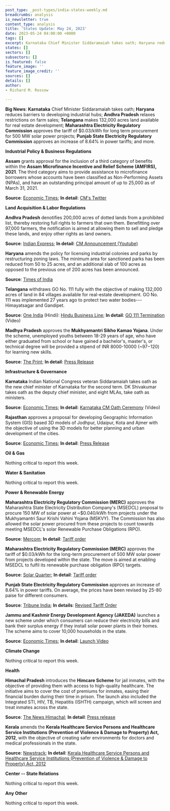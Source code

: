 ```yaml
---
post_type: _post-types/india-states-weekly.md
breadcrumbs: analysis
is_newsletter: true
content_type: analysis
title: 'States Update: May 24, 2023'
date: 2023-05-24 04:00:00 +0000
tags: []
excerpt: Karnataka Chief Minister Siddaramaiah takes oath; Haryana reduces barriers to developing industrial hubs; Andhra Pradesh relaxes restrictions on farm sales; Telangana makes 132,000 acres land available for real estate development; Maharashtra Electricity Regulatory Commission** approves the tariff of $0.03/kWh for long term procurement for 500 MW solar power projects; Punjab State Electricity Regulatory Commission** approves an increase of 8.64% in power tariffs; and more.
states: []
sectors: []
subsectors: []
is_featured: false
feature_image: ''
feature_image_credit: ''
sources: []
details: []
author:
- Richard M. Rossow

---
```

**Big News**: **Karnataka** Chief Minister Siddaramaiah takes oath; **Haryana** reduces barriers to developing industrial hubs; **Andhra Pradesh** relaxes restrictions on farm sales; **Telangana** makes 132,000 acres land available for real estate development; **Maharashtra Electricity Regulatory Commission** approves the tariff of $0.03/kWh for long term procurement for 500 MW solar power projects; **Punjab State Electricity Regulatory Commission** approves an increase of 8.64% in power tariffs; and more.

**Industrial Policy & Business Regulations**  

**Assam** grants approval for the inclusion of a third category of benefits within the **Assam Microfinance Incentive and Relief Scheme (AMFIRS), 2021**. The third category aims to provide assistance to microfinance borrowers whose accounts have been classified as Non-Performing Assets (NPAs), and have an outstanding principal amount of up to 25,000 as of March 31, 2021. 

**Source**: [Economic Times](https://economictimes.indiatimes.com/news/economy/policy/assam-cabinet-approves-category-iii-of-microfinance-incentive-and-relief-scheme-extends-mou-with-37-lenders/articleshow/100363280.cms?from=mdr); **In detail**: [CM's Twitter](https://twitter.com/ranojpeguassam/status/1659545339517607938/photo/1)

**Land Acquisition & Labor Regulations**  

**Andhra Pradesh** denotifies 200,000 acres of dotted lands from a prohibited list, thereby restoring full rights to farmers that own them. Benefitting over 97,000 farmers, the notification is aimed at allowing them to sell and pledge these lands, and enjoy other rights as land owners. 

**Source**: [Indian Express](https://indianexpress.com/article/cities/hyderabad/andhra-govt-british-era-dotted-lands-8614130/); **In detail**: [CM Announcement (Youtube)](https://www.youtube.com/watch?v=5f7ncCJottY)

**Haryana** amends the policy for licensing industrial colonies and parks by restructuring zoning laws. The minimum area for sanctioned parks has been reduced from 50 to 25 acres, and an additional slab of 100 acres as opposed to the previous one of 200 acres has been announced. 

**Source**: [Times of India](https://timesofindia.indiatimes.com/city/chandigarh/hry-amends-policy-for-licensing-indl-colonies/articleshowprint/100390070.cms)

**Telangana** withdraws GO No. 111 fully with the objective of making 132,000 acres of land in 84 villages available for real-estate development. GO No. 111 was implemented 27 years ago to protect two water bodies--- Himayatsagar and Gandipet. 

**Source**: [One India](https://hindi.oneindia.com/news/jaipur/rajasthan-news-rs-13-26-crore-approved-for-drinking-water-in-shyam-nagar-jaipur-773390.html) (Hindi): [Hindu Business Line](https://www.thehindubusinessline.com/news/telangana-cabinet-to-withdraw-the-go-111/article66867024.ece); **In detail**: [GO 111 Termination](https://www.youtube.com/watch?v=NBcXzLtIibw) (Video)

**Madhya Pradesh** approves the **Mukhyamantri Sikho Kamao Yojana**. Under the scheme, unemployed youths between 18-29 years of age, who have either graduated from school or have gained a bachelor's, master's, or technical degree will be provided a stipend of INR 8000-10000 (~$97-$120) for learning new skills. 

**Source**: [The Print](https://theprint.in/india/mp-cabinet-approves-learn-and-earn-scheme-for-unemployed-youths-cm-chouhan/1579036/); **In detail**: [Press Release](https://www.mpinfo.org/Home/TodaysNews#Mukhya-Mantri-Sikho-Kamao-Yojana-will-provide-new-opportunities-for-employment,-progress-and-development-to-the-youths:-CM-Shri-Chouhan-20230517N110)

**Infrastructure & Governance**  

**Karnataka** Indian National Congress veteran Siddaramaiah takes oath as the new chief minister of Karnataka for the second term. DK Shivakumar takes oath as the deputy chief minister, and eight MLAs, take oath as ministers. 

**Source**: [Economic Times](https://economictimes.indiatimes.com/news/politics-and-nation/congress-siddaramaiah-sworn-in-as-karnataka-cm-dk-shivakumar-takes-oath-as-his-deputy/articleshow/100374408.cms#:~:text=Congress%20veteran%20Siddharamaiah%20on%20Sunday,office%20at%20Bengaluru's%20Kanteerava%20Stadium.); **In detail**: [Karnataka CM Oath Ceremony](https://www.youtube.com/watch?v=e48MUcGrKQM) (Video)

**Rajasthan** approves a proposal for developing Geographic Information System (GIS) based 3D models of Jodhpur, Udaipur, Kota and Ajmer with the objective of using the 3D models for better planning and urban development of the cities. 

**Source**: [Economic Times](https://economictimes.indiatimes.com/news/india/rajasthan-government-approves-proposal-to-create-gis-based-3d-models-of-4-cities/articleshow/100380544.cms?from=mdr); **In detail**: [Press Release](https://cmo.rajasthan.gov.in/pressreleasedetail/110516)

**Oil & Gas**  

Nothing critical to report this week.  

**Water & Sanitation**  

Nothing critical to report this week.  

**Power & Renewable Energy**  

**Maharashtra Electricity Regulatory Commission (MERC)** approves the Maharashtra State Electricity Distribution Company's (MSEDCL) proposal to procure 150 MW of solar power at ~$0.040/kWh from projects under the Mukhyamantri Saur Krishi Vahini Yojana (MSKVY). The Commission has also allowed the solar power procured from these projects to count towards meeting MSEDCL's solar Renewable Purchase Obligations (RPO). 

**Source**: [Mercom](https://www.mercomindia.com/maharashtra-tariff-150-mw-solar-power); **In detail**: [Tariff order](https://merc.gov.in/wp-content/uploads/2023/05/Order-43-of-2023.pdf)

**Maharashtra Electricity Regulatory Commission (MERC)** approves the tariff of $0.03/kWh for the long-term procurement of 500 MW solar power from projects developed within the state. The move is aimed at enabling MSEDCL to fulfil its renewable purchase obligation (RPO) targets. 

**Source**: [Solar Quarter](https://solarquarter.com/2023/05/22/merc-approves-%E2%82%B92-90-tariff-for-procuring-500-mw-of-solar-power-on-long-term-basis-in-maharashtra/); **In detail**: [Tariff order](https://merc.gov.in/wp-content/uploads/2023/05/Order-41-of-2023.pdf)

**Punjab State Electricity Regulatory Commission** approves an increase of 8.64% in power tariffs. On average, the prices have been revised by 25-80 paise for different consumers.  

**Source**: [Tribune India](https://www.tribuneindia.com/news/punjab/punjab-increases-electricity-tariff-bhagwant-mann-says-it-wont-affect-common-man-508034); **In details**: [Revised Tariff Order](https://pserc.gov.in/pages/Tariff%20for%20FY%202022-23.pdf)

**Jammu and Kashmir Energy Development Agency (JAKEDA)** launches a new scheme under which consumers can reduce their electricity bills and bank their surplus energy if they install solar power plants in their homes. The scheme aims to cover 10,000 households in the state. 

**Source**: [Economic Times](https://economictimes.indiatimes.com/industry/renewables/jk-to-push-solar-energy-to-cut-consumers-electricity-bills/articleshow/100305702.cms); **In detail**: [Launch Video](https://www.youtube.com/watch?v=cw9UfbfIBqE)

**Climate Change**

Nothing critical to report this week.  

**Health**   

**Himachal Pradesh** introduces the **Himcare Scheme** for jail inmates, with the objective of providing them with access to high-quality healthcare. The initiative aims to cover the cost of premiums for inmates, easing their financial burden during their time in prison. The launch also included the Integrated STI, HIV, TB, Hepatitis (ISHTH) campaign, which will screen and treat inmates across the state. 

**Source**: [The News Himachal](https://thenewshimachal.com/2023/05/himachal-pradesh-cm-launches-himcare-scheme-for-jail-inmates-ensuring-quality-healthcare/); **In detail**: [Press release](http://himachalpr.gov.in/OnePressRelease.aspx?Language=1&ID=27197)

**Kerala** amends the **Kerala Healthcare Service Persons and Healthcare Service Institutions (Prevention of Violence & Damage to Property) Act, 2012**, with the objective of creating safer environments for doctors and medical professionals in the state. 

**Source**: [Newstrack](https://english.newstracklive.com/news/hospital-protection-ordinance-approved-in-kerala-to-ensure-safety-of-health-staff-sc1-nu318-ta318-1277033-1.html); **In detail**: [Kerala Healthcare Service Persons and Healthcare Service Institutions (Prevention of Violence & Damage to Property) Act, 2012](https://prsindia.org/files/bills_acts/acts_states/kerala/2012/2012KERALA14.pdf)

**Center -- State Relations**  

Nothing critical to report this week.  

**Any Other**

Nothing critical to report this week.
